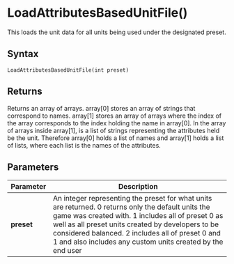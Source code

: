 # LoadAttributesBasedUnitFile()
This loads the unit data for all units being used under the designated preset.


## Syntax
```pythons
LoadAttributesBasedUnitFile(int preset)
```

## Returns
Returns an array of arrays. array[0] stores an array of strings that correspond to names. array[1] stores an array of arrays where the index of the array corresponds to the index holding the name in array[0]. In the array of arrays inside array[1], is a list of strings representing the attributes held be the unit. Therefore array[0] holds a list of names and array[1] holds a list of lists, where each list is the names of the attributes.

## Parameters
|Parameter      |Description        |
|---------------|-------------------|
|**preset**| An integer representing the preset for what units are returned. 0 returns only the default units the game was created with. 1 includes all of preset 0 as well as all preset units created by developers to be considered balanced. 2 includes all of preset 0 and 1 and also includes any custom units created by the end user|
